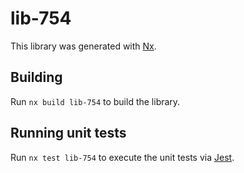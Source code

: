 # lib-754

This library was generated with [Nx](https://nx.dev).

## Building

Run `nx build lib-754` to build the library.

## Running unit tests

Run `nx test lib-754` to execute the unit tests via [Jest](https://jestjs.io).
